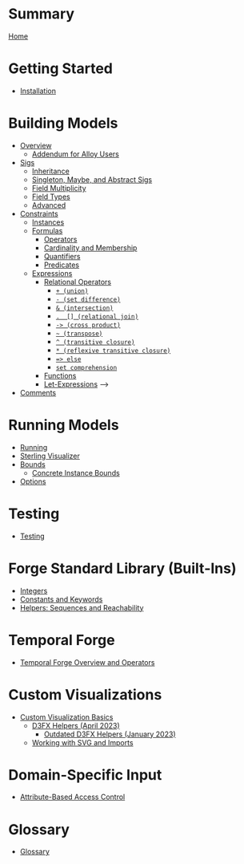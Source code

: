 # Summary

[Home](./home.md)

# Getting Started

- [Installation](./getting-started/installation.md)

# Building Models

- [Overview](./building-models/overview.md)
  - [Addendum for Alloy Users](building-models/alloy-user-overview.md)
- [Sigs](./building-models/sigs/sigs.md)
  - [Inheritance](./building-models/sigs/inheritance.md)
  - [Singleton, Maybe, and Abstract Sigs](./building-models/sigs/singleton-maybe-sigs.md)
    <!-- TODO: Uncomment to deobfuscate -->
  - [Field Multiplicity]()
  - [Field Types]()  
  - [Advanced]()
  <!-- - [Field Multiplicity](./building-models/sigs/multiplicity.md)
  - [Field Types](./building-models/sigs/sig-types.md)
  
  - [Advanced](./building-models/sigs/advanced.md) -->
- [Constraints](building-models/constraints/constraints.md)
  - [Instances](./building-models/constraints/instances.md)
  <!-- - [Constraints are Rules](./building-models/constraints/constraints-are-rules.md) -->
  - [Formulas](building-models/constraints/formulas/formulas.md)
    - [Operators](building-models/constraints/formulas/operators.md)
    - [Cardinality and Membership](building-models/constraints/formulas/cardinality-membership.md)
    - [Quantifiers](building-models/constraints/formulas/quantifiers.md)
    - [Predicates](building-models/constraints/formulas/predicates.md)
  - [Expressions](building-models/constraints/expressions/expressions.md)
    - [Relational Operators](building-models/constraints/expressions/relational-expressions/relational-expressions.md)
      - [`+ (union)`](building-models/constraints/expressions/relational-expressions.md#-union)
      - [`- (set difference)`](building-models/constraints/expressions/relational-expressions.md#--set-difference)
      - [`& (intersection)`](building-models/constraints/expressions/relational-expressions.md#intersection)
      - [`.  [] (relational join)`](building-models/constraints/expressions/relational-expressions.md#-and--relational-join)
      - [`-> (cross product)`](building-models/constraints/expressions/relational-expressions.md#--cross-product)
      - [`~ (transpose)`](building-models/constraints/expressions/relational-expressions.md#-transpose)
      - [`^ (transitive closure)`](building-models/constraints/expressions/relational-expressions.md#-transitive-closure)
      - [`* (reflexive transitive closure)`](building-models/constraints/expressions/relational-expressions.md#-reflexive-transitive-closure)
      - [`=> else`](building-models/constraints/expressions/relational-expressions.md#if-then-else)
      - [`set comprehension`](building-models/constraints/expressions/relational-expressions.md#set-comprehension)
    - [Functions](building-models/constraints/expressions/functions.md)
    - [Let-Expressions](building-models/constraints/expressions/let-expressions.md) -->
- [Comments](./building-models/comments.md)

# Running Models

- [Running](./running-models/running.md)
- [Sterling Visualizer](./running-models/sterling-visualizer.md)
- [Bounds](./running-models/bounds.md)
  - [Concrete Instance Bounds](./running-models/concrete-instance-bounds.md)
- [Options](./running-models/options.md)

# Testing

- [Testing](./testing-chapter/testing.md)

# Forge Standard Library (Built-Ins)

- [Integers](./forge-standard-library/integers.md)
- [Constants and Keywords](./forge-standard-library/constants-and-keywords.md)
- [Helpers: Sequences and Reachability](./forge-standard-library/helpers.md)

# Temporal Forge

- [Temporal Forge Overview and Operators](./electrum/electrum-overview.md)

# Custom Visualizations

- [Custom Visualization Basics](./sterling/custom-basics.md)  
  - [D3FX Helpers (April 2023)](./sterling/d3fx_apr23.md)
    - [Outdated D3FX Helpers (January 2023)](./sterling/d3fx.md)
  - [Working with SVG and Imports](./sterling/svg-tips.md)

# Domain-Specific Input

- [Attribute-Based Access Control](./dsl/abac.md)

# Glossary

- [Glossary](./glossary.md)